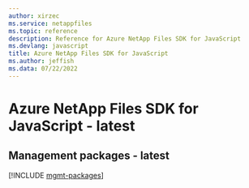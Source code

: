 ```yaml
---
author: xirzec
ms.service: netappfiles
ms.topic: reference
description: Reference for Azure NetApp Files SDK for JavaScript
ms.devlang: javascript
title: Azure NetApp Files SDK for JavaScript
ms.author: jeffish
ms.data: 07/22/2022
---
```

# Azure NetApp Files SDK for JavaScript - latest

## Management packages - latest
[!INCLUDE [mgmt-packages](netapp-files-mgmt-index.md)]